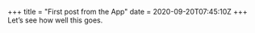 +++
title = "First post from the App"
date = 2020-09-20T07:45:10Z
+++
Let’s see how well this goes.


<!-- more -->